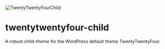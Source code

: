 ![TwentyTwentyFourChild](TwentyTwentyFourChild.jpg "TwentyTwentyFourChild")
# twentytwentyfour-child
A robust child-theme for the WordPress default theme TwentyTwentyFour.
